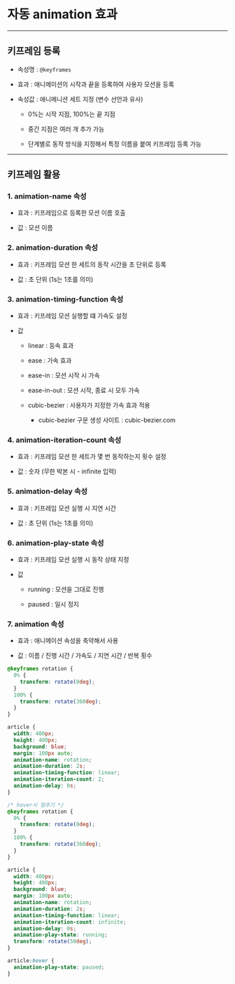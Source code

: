 # 자동 animation 효과

---

## 키프레임 등록

- 속성명 : `@keyframes`

- 효과 : 애니메이션의 시작과 끝을 등록하여 사용자 모션을 등록

- 속성값 : 애니메니션 세트 지정 (변수 선언과 유사)

  - 0%는 시작 지점, 100%는 끝 지점

  - 중간 지점은 여러 개 추가 가능

  - 단계별로 동작 방식을 지정해서 특정 이름을 붙여 키프레임 등록 가능

---

## 키프레임 활용

### 1. animation-name 속성

- 효과 : 키프레임으로 등록한 모션 이름 호출

- 값 : 모션 이름

### 2. animation-duration 속성

- 효과 : 키프레임 모션 한 세트의 동작 시간을 초 단위로 등록

- 값 : 초 단위 (1s는 1초를 의미)

### 3. animation-timing-function 속성

- 효과 : 키프레임 모션 실행할 떄 가속도 설정

- 값

  - linear : 등속 효과

  - ease : 가속 효과

  - ease-in : 모션 시작 시 가속

  - ease-in-out : 모션 시작, 종료 시 모두 가속

  - cubic-bezier : 사용자가 지정한 가속 효과 적용
    - cubic-bezier 구문 생성 사이트 : cubic-bezier.com

### 4. animation-iteration-count 속성

- 효과 : 키프레임 모션 한 세트가 몇 번 동작하는지 횟수 설정

- 값 : 숫자 (무한 박본 시 - infinite 입력)

### 5. animation-delay 속성

- 효과 : 키프레임 모션 실행 시 지연 시간

- 값 : 초 단위 (1s는 1초를 의미)

### 6. animation-play-state 속성

- 효과 : 키프레임 모션 실행 시 동작 상태 지정

- 값

  - running : 모션을 그대로 진행

  - paused : 일시 정지

### 7. animation 속성

- 효과 : 애니메이션 속성을 축약해서 사용

- 값 : 이름 / 진행 시간 / 가속도 / 지연 시간 / 반복 횟수

```css
@keyframes rotation {
  0% {
    transform: rotate(0deg);
  }
  100% {
    transform: rotate(360deg);
  }
}

article {
  width: 400px;
  height: 400px;
  background: blue;
  margin: 100px auto;
  animation-name: rotation;
  animation-duration: 2s;
  animation-timing-function: linear;
  animation-iteration-count: 2;
  animation-delay: 0s;
}
```

```css
/* hover시 멈추기 */
@keyframes rotation {
  0% {
    transform: rotate(0deg);
  }
  100% {
    transform: rotate(360deg);
  }
}

article {
  width: 400px;
  height: 400px;
  background: blue;
  margin: 100px auto;
  animation-name: rotation;
  animation-duration: 2s;
  animation-timing-function: linear;
  animation-iteration-count: infinite;
  animation-delay: 0s;
  animation-play-state: running;
  transform: rotate(50deg);
}

article:hover {
  animation-play-state: paused;
}
```
